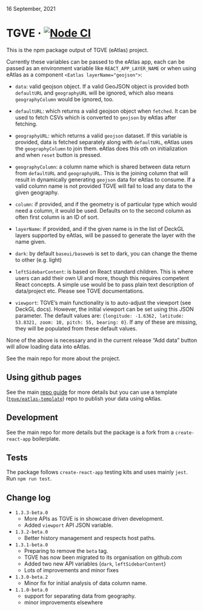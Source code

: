 16 September, 2021

# TGVE · [![Node CI](https://github.com/tgve/eAtlas/workflows/Node%20CI/badge.svg?branch=master)](https://github.com/tgve/tgve/actions?query=workflow%3A%22Node+CI%22)

This is the npm package output of TGVE (eAtlas) project.

Currently these variables can be passed to the eAtlas app, each can be
passed as an environment variable like `REACT_APP_LAYER_NAME` or when
using eAtlas as a component `<Eatlas layerName="geojson">`:

-   `data`: valid geojson object. If a valid GeoJSON object is provided
    both `defaultURL` and `geographyURL` will be ignored, which also
    means `geographyColumn` would be ignored, too.

-   `defaultURL`: which returns a valid geojson object when `fetched`.
    It can be used to fetch CSVs which is converted to `geojson` by
    eAtlas after fetching.

-   `geographyURL`: which returns a valid `geojson` dataset. If this
    variable is provided, data is fetched separately along with
    `defaultURL`, eAtlas uses the `geographyColumn` to join them. eAtlas
    does this oth on initialization and when `reset` button is pressed.

-   `geographyColumn`: a column name which is shared between data return
    from `defaultURL` and `geographyURL`. This is the joining column
    that will result in dynamically generating `geojson` data for eAtlas
    to consume. If a valid column name is not provided TGVE will fail to
    load any data to the given geography.

-   `column`: if provided, and if the geometry is of particular type
    which would need a column, it would be used. Defaults on to the
    second column as often first column is an ID of sort.

-   `layerName`: if provided, and if the given name is in the list of
    DeckGL layers supported by eAtlas, will be passed to generate the
    layer with the name given.

-   `dark`: by default `baseui/baseweb` is set to dark, you can change
    the theme to other (e.g. light)

-   `leftSidebarContent`: is based on React standard children. This is
    where users can add their own UI and more, though this requires
    competent React concepts. A simple use would be to pass plain text
    description of data/project etc. Please see TGVE documentations.

-   `viewport`: TGVE’s main functionality is to auto-adjust the viewport
    (see DeckGL docs). However, the initial viewport can be set using
    this JSON parameter. The default values are:
    `{longitude: -1.6362, latitude: 53.8321, zoom: 10, pitch: 55, bearing: 0}`.
    If any of these are missing, they will be populated from these
    default values.

None of the above is necessary and in the current release “Add data”
button will allow loading data into eAtlas.

See the main repo for more about the project.

## Using github pages

See the main [repo
guide](https://github.com/tgve/eAtlas/blob/master/notes/guide.md) for
more details but you can use a template
([`tgve/eatlas-template`](https://github.com/tgve/eatlas-template)) repo
to publish your data using eAtlas.

## Development

See the main repo for more details but the package is a fork from a
`create-react-app` boilerplate.

## Tests

The package follows `create-react-app` testing kits and uses mainly
`jest`. Run `npm run test`.

## Change log

-   `1.3.3-beta.0`
    -   More APIs as TGVE is in showcase driven development.
    -   Added `viewport` API JSON variable.
-   `1.3.2-beta.0`
    -   Better history management and respects host paths.
-   `1.3.1-beta.0`
    -   Preparing to remove the `beta` tag.
    -   TGVE has now been migrated to its organisation on github.com
    -   Added two new API variables (`dark`, `leftSidebarContent`)
    -   Lots of improvements and minor fixes
-   `1.3.0-beta.2`
    -   Minor fix for initial analysis of data column name.
-   `1.1.0-beta.0`
    -   support for separating data from geography.
    -   minor improvements elsewhere
